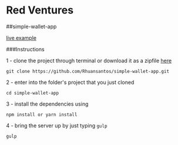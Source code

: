 # Red Ventures
##simple-wallet-app

[live example](https://rhuansantos.com/red-ventures-simple-wallet-app/)

###Instructions

1 - clone the project through terminal or download it as a zipfile [here](https://github.com/Rhuansantos/simple-wallet-app/archive/master.zip)

`git clone https://github.com/Rhuansantos/simple-wallet-app.git`


2 - enter into the folder's project that you just cloned

`cd simple-wallet-app`

3 - install the dependencies using

`npm install or yarn install`

4 - bring the server up by just typing `gulp`

`gulp`



